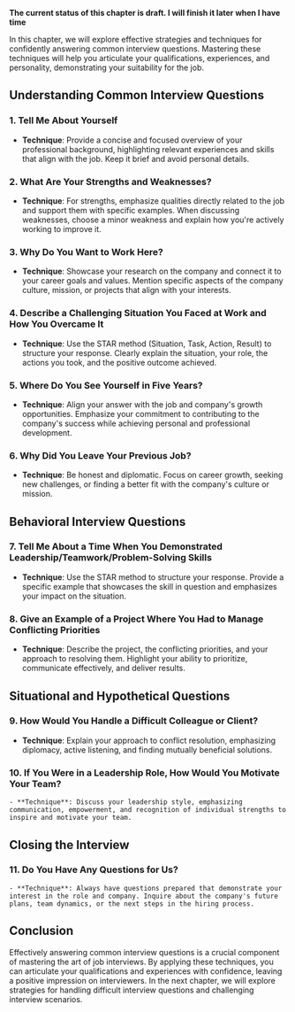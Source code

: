 **The current status of this chapter is draft. I will finish it later when I have time**

In this chapter, we will explore effective strategies and techniques for confidently answering common interview questions. Mastering these techniques will help you articulate your qualifications, experiences, and personality, demonstrating your suitability for the job.

Understanding Common Interview Questions
----------------------------------------

### 1. **Tell Me About Yourself**

* **Technique**: Provide a concise and focused overview of your professional background, highlighting relevant experiences and skills that align with the job. Keep it brief and avoid personal details.

### 2. **What Are Your Strengths and Weaknesses?**

* **Technique**: For strengths, emphasize qualities directly related to the job and support them with specific examples. When discussing weaknesses, choose a minor weakness and explain how you're actively working to improve it.

### 3. **Why Do You Want to Work Here?**

* **Technique**: Showcase your research on the company and connect it to your career goals and values. Mention specific aspects of the company culture, mission, or projects that align with your interests.

### 4. **Describe a Challenging Situation You Faced at Work and How You Overcame It**

* **Technique**: Use the STAR method (Situation, Task, Action, Result) to structure your response. Clearly explain the situation, your role, the actions you took, and the positive outcome achieved.

### 5. **Where Do You See Yourself in Five Years?**

* **Technique**: Align your answer with the job and company's growth opportunities. Emphasize your commitment to contributing to the company's success while achieving personal and professional development.

### 6. **Why Did You Leave Your Previous Job?**

* **Technique**: Be honest and diplomatic. Focus on career growth, seeking new challenges, or finding a better fit with the company's culture or mission.

Behavioral Interview Questions
------------------------------

### 7. **Tell Me About a Time When You Demonstrated Leadership/Teamwork/Problem-Solving Skills**

* **Technique**: Use the STAR method to structure your response. Provide a specific example that showcases the skill in question and emphasizes your impact on the situation.

### 8. **Give an Example of a Project Where You Had to Manage Conflicting Priorities**

* **Technique**: Describe the project, the conflicting priorities, and your approach to resolving them. Highlight your ability to prioritize, communicate effectively, and deliver results.

Situational and Hypothetical Questions
--------------------------------------

### 9. **How Would You Handle a Difficult Colleague or Client?**

* **Technique**: Explain your approach to conflict resolution, emphasizing diplomacy, active listening, and finding mutually beneficial solutions.

### 10. **If You Were in a Leadership Role, How Would You Motivate Your Team?**

    - **Technique**: Discuss your leadership style, emphasizing communication, empowerment, and recognition of individual strengths to inspire and motivate your team.

Closing the Interview
---------------------

### 11. **Do You Have Any Questions for Us?**

    - **Technique**: Always have questions prepared that demonstrate your interest in the role and company. Inquire about the company's future plans, team dynamics, or the next steps in the hiring process.

Conclusion
----------

Effectively answering common interview questions is a crucial component of mastering the art of job interviews. By applying these techniques, you can articulate your qualifications and experiences with confidence, leaving a positive impression on interviewers. In the next chapter, we will explore strategies for handling difficult interview questions and challenging interview scenarios.
